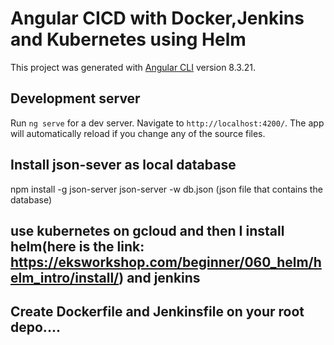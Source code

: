 # Angular CICD with Docker,Jenkins and Kubernetes using Helm

This project was generated with [Angular CLI](https://github.com/angular/angular-cli) version 8.3.21.

## Development server

Run `ng serve` for a dev server. Navigate to `http://localhost:4200/`. The app will automatically reload if you change any of the source files.

## Install json-sever as local database
npm install -g json-server
json-server -w db.json (json file that contains the database)

## use kubernetes on gcloud and then I install helm(here is the link: https://eksworkshop.com/beginner/060_helm/helm_intro/install/) and jenkins
## Create Dockerfile and Jenkinsfile on your root depo....


